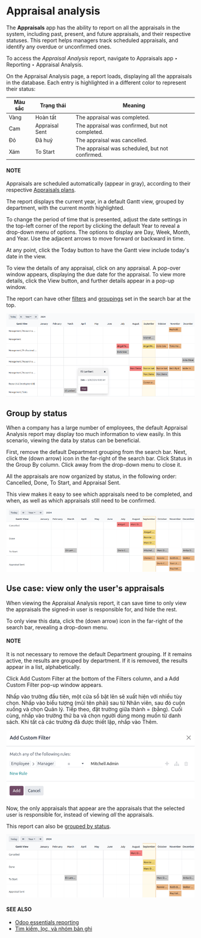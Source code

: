 # Appraisal analysis

The **Appraisals** app has the ability to report on all the appraisals in the system, including
past, present, and future appraisals, and their respective statuses. This report helps managers
track scheduled appraisals, and identify any overdue or unconfirmed ones.

To access the *Appraisal Analysis* report, navigate to Appraisals app ‣ Reporting
‣ Appraisal Analysis.

On the Appraisal Analysis page, a report loads, displaying all the appraisals in the
database. Each entry is highlighted in a different color to represent their status:

| Màu sắc   | Trạng thái     | Meaning                                         |
|-----------|----------------|-------------------------------------------------|
| Vàng      | Hoàn tất       | The appraisal was completed.                    |
| Cam       | Appraisal Sent | The appraisal was confirmed, but not completed. |
| Đỏ        | Đã huỷ         | The appraisal was cancelled.                    |
| Xám       | To Start       | The appraisal was scheduled, but not confirmed. |

#### NOTE
Appraisals are scheduled automatically (appear in gray), according to their respective
[Appraisals plans](applications/hr/appraisals.md#appraisals-appraisal-plan).

The report displays the current year, in a default Gantt view, grouped by department, with the
current month highlighted.

To change the period of time that is presented, adjust the date settings in the top-left corner of
the report by clicking the default Year to reveal a drop-down menu of options. The
options to display are Day, Week, Month, and Year.
Use the adjacent arrows to move forward or backward in time.

At any point, click the Today button to have the Gantt view include today's date in the
view.

To view the details of any appraisal, click on any appraisal. A pop-over window appears, displaying
the due date for the appraisal. To view more details, click the View button, and further
details appear in a pop-up window.

The report can have other [filters](applications/essentials/search.md#search-filters) and [groupings](applications/essentials/search.md#search-group) set in
the search bar at the top.

![A report showing all the appraisals for the Appraisal Analysis report.](../../../.gitbook/assets/analysis.png)

<a id="appraisals-group-status"></a>

## Group by status

When a company has a large number of employees, the default Appraisal Analysis report
may display too much information to view easily. In this scenario, viewing the data by status can be
beneficial.

First, remove the default <i class="oi oi-group"></i> Department grouping from the search bar.
Next, click the <i class="fa fa-caret-down"></i> (down arrow) icon in the far-right of the search
bar. Click Status in the <i class="oi oi-group"></i> Group By column. Click away from
the drop-down menu to close it.

All the appraisals are now organized by status, in the following order: Cancelled,
Done, To Start, and Appraisal Sent.

This view makes it easy to see which appraisals need to be completed, and when, as well as which
appraisals still need to be confirmed.

![A report showing all the appraisals, grouped by status.](../../../.gitbook/assets/by-status.png)

## Use case: view only the user's appraisals

When viewing the Appraisal Analysis report, it can save time to only view the appraisals
the signed-in user is responsible for, and hide the rest.

To only view this data, click the <i class="fa fa-caret-down"></i> (down arrow) icon in the
far-right of the search bar, revealing a drop-down menu.

#### NOTE
It is not necessary to remove the default <i class="oi oi-group"></i> Department grouping. If it
remains active, the results are grouped by department. If it is removed, the results appear in a
list, alphabetically.

Click Add Custom Filter at the bottom of the <i class="fa fa-filter"></i> Filters
column, and a Add Custom Filter pop-up window appears.

Nhấp vào trường đầu tiên, một cửa sổ bật lên sẽ xuất hiện với nhiều tùy chọn. Nhấp vào biểu tượng <i class="fa fa-chevron-right"></i> (mũi tên phải) sau từ Nhân viên, sau đó cuộn xuống và chọn Quản lý. Tiếp theo, đặt trường giữa thành = (bằng). Cuối cùng, nhấp vào trường thứ ba và chọn người dùng mong muốn từ danh sách. Khi tất cả các trường đã được thiết lập, nhấp vào Thêm.

![A customized filter to show only the user's employees.](../../../.gitbook/assets/custom.png)

Now, the only appraisals that appear are the appraisals that the selected user is responsible for,
instead of viewing *all* the appraisals.

This report can also be [grouped by status](#appraisals-group-status).

![A report showing only the appraisals the user is responsible for, by status.](../../../.gitbook/assets/users-appraisals.png)

#### SEE ALSO
- [Odoo essentials reporting](applications/essentials/reporting.md)
- [Tìm kiếm, lọc, và nhóm bản ghi](applications/essentials/search.md)
